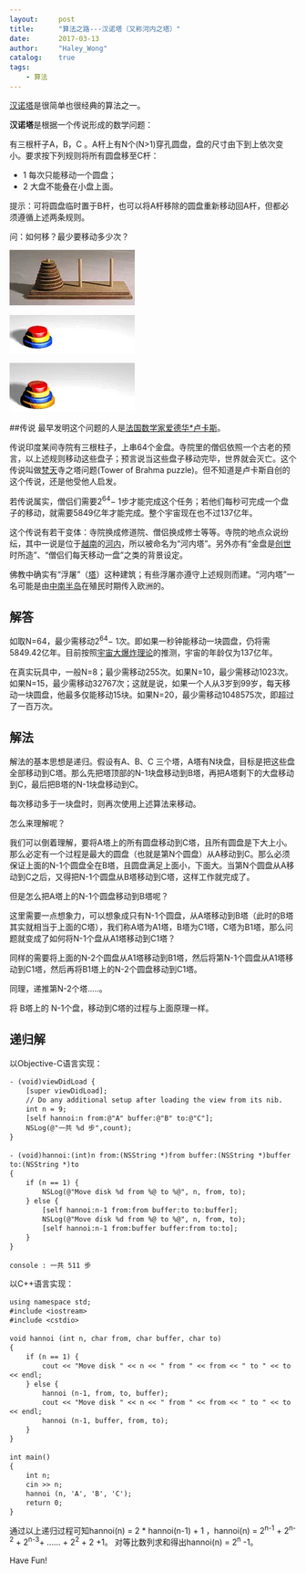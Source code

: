 ```yaml
---
layout:     post
title:      "算法之路---汉诺塔（又称河内之塔）"
date:       2017-03-13
author:     "Haley_Wong"
catalog:    true
tags:
    - 算法
---
```


[汉诺塔](https://zh.wikipedia.org/wiki/%E6%B1%89%E8%AF%BA%E5%A1%94)是很简单也很经典的算法之一。

**汉诺塔**是根据一个传说形成的数学问题：

有三根杆子A，B，C 。A杆上有N个(N>1)穿孔圆盘，盘的尺寸由下到上依次变小。要求按下列规则将所有圆盘移至C杆：

* 1 每次只能移动一个圆盘；
* 2 大盘不能叠在小盘上面。

提示：可将圆盘临时置于B杆，也可以将A杆移除的圆盘重新移动回A杆，但都必须遵循上述两条规则。

问：如何移？最少要移动多少次？


![](/img/blogs/towerofHanoi/img_01.webp)

![3个圆盘的汉诺塔移动](/img/blogs/towerofHanoi/img_02.webp)


![4个圆盘的汉诺塔移动](/img/blogs/towerofHanoi/img_03.webp)


##传说
最早发明这个问题的人是[法国数学家爱德华*卢卡斯](https://zh.wikipedia.org/wiki/%E7%88%B1%E5%BE%B7%E5%8D%8E%C2%B7%E5%8D%A2%E5%8D%A1%E6%96%AF)。

传说印度某间寺院有三根柱子，上串64个金盘。寺院里的僧侣依照一个古老的预言，以上述规则移动这些盘子；预言说当这些盘子移动完毕，世界就会灭亡。这个传说叫做[梵天](https://zh.wikipedia.org/wiki/%E6%A2%B5%E5%A4%A9)寺之塔问题(Tower of Brahma puzzle)。但不知道是卢卡斯自创的这个传说，还是他受他人启发。

若传说属实，僧侣们需要2<sup>64</sup>− 1步才能完成这个任务；若他们每秒可完成一个盘子的移动，就需要5849亿年才能完成。整个宇宙现在也不过137亿年。

这个传说有若干变体：寺院换成修道院、僧侣换成修士等等。寺院的地点众说纷纭，其中一说是位于[越南](https://zh.wikipedia.org/wiki/%E8%B6%8A%E5%8D%97)的[河内](https://zh.wikipedia.org/wiki/%E6%B2%B3%E5%85%A7)，所以被命名为“河内塔”。另外亦有“金盘是[创世](https://zh.wikipedia.org/wiki/%E5%88%9B%E4%B8%96)时所造”、“僧侣们每天移动一盘”之类的背景设定。

佛教中确实有“浮屠”（[塔](https://zh.wikipedia.org/wiki/%E5%A1%94)）这种建筑；有些浮屠亦遵守上述规则而建。“河内塔”一名可能是由[中南半岛](https://zh.wikipedia.org/wiki/%E4%B8%AD%E5%8D%97%E5%8D%8A%E5%B3%B6)在殖民时期传入欧洲的。

## 解答
如取N=64，最少需移动2<sup>64</sup>− 1次。即如果一秒钟能移动一块圆盘，仍将需5849.42亿年。目前按照[宇宙大爆炸理论](https://zh.wikipedia.org/wiki/%E5%AE%87%E5%AE%99%E5%A4%A7%E7%88%86%E7%82%B8%E7%90%86%E8%AE%BA)的推测，宇宙的年龄仅为137亿年。

在真实玩具中，一般N=8；最少需移动255次。如果N=10，最少需移动1023次。如果N=15，最少需移动32767次；这就是说，如果一个人从3岁到99岁，每天移动一块圆盘，他最多仅能移动15块。如果N=20，最少需移动1048575次，即超过了一百万次。

## 解法
解法的基本思想是递归。假设有A、B、C 三个塔，A塔有N块盘，目标是把这些盘全部移动到C塔。那么先把塔顶部的N-1块盘移动到B塔，再把A塔剩下的大盘移动到C，最后把B塔的N-1块盘移动到C。

每次移动多于一块盘时，则再次使用上述算法来移动。

怎么来理解呢？

我们可以倒着理解，要将A塔上的所有圆盘移动到C塔，且所有圆盘是下大上小。那么必定有一个过程是最大的圆盘（也就是第N个圆盘）从A移动到C。那么必须保证上面的N-1个圆盘全在B塔，且圆盘满足上面小，下面大。当第N个圆盘从A移动到C之后，又得把N-1个圆盘从B塔移动到C塔，这样工作就完成了。

但是怎么把A塔上的N-1个圆盘移动到B塔呢？

这里需要一点想象力，可以想象成只有N-1个圆盘，从A塔移动到B塔（此时的B塔其实就相当于上面的C塔），我们称A塔为A1塔，B塔为C1塔，C塔为B1塔，那么问题就变成了如何将N-1个盘从A1塔移动到C1塔？

同样的需要将上面的N-2个圆盘从A1塔移动到B1塔，然后将第N-1个圆盘从A1塔移动到C1塔，然后再将B1塔上的N-2个圆盘移动到C1塔。

同理，递推第N-2个塔.....。

将 B塔上的 N-1个盘，移动到C塔的过程与上面原理一样。

## 递归解
以Objective-C语言实现：
```
- (void)viewDidLoad {
    [super viewDidLoad];
    // Do any additional setup after loading the view from its nib.
    int n = 9;
    [self hannoi:n from:@"A" buffer:@"B" to:@"C"];
    NSLog(@"一共 %d 步",count);
}

- (void)hannoi:(int)n from:(NSString *)from buffer:(NSString *)buffer to:(NSString *)to
{
    if (n == 1) {
        NSLog(@"Move disk %d from %@ to %@", n, from, to);
    } else {
        [self hannoi:n-1 from:from buffer:to to:buffer];
        NSLog(@"Move disk %d from %@ to %@", n, from, to);
        [self hannoi:n-1 from:buffer buffer:from to:to];
    }
}

console : 一共 511 步
```
以C++语言实现：
```
using namespace std;
#include <iostream>
#include <cstdio>

void hannoi (int n, char from, char buffer, char to)
{
    if (n == 1) {
        cout << "Move disk " << n << " from " << from << " to " << to << endl;
    } else {
        hannoi (n-1, from, to, buffer);
        cout << "Move disk " << n << " from " << from << " to " << to << endl;
        hannoi (n-1, buffer, from, to);
    }
}

int main()
{
    int n;
    cin >> n;
    hannoi (n, 'A', 'B', 'C');
    return 0;
}
```
通过以上递归过程可知hannoi(n) = 2 * hannoi(n-1) + 1 ，hannoi(n) = 2<sup>n-1</sup> + 2<sup>n-2</sup> + 2<sup>n-3</sup>+ ...... + 2<sup>2</sup> + 2 +1。
对等比数列求和得出hannoi(n) = 2<sup>n</sup> -1。

Have Fun!








 
  


